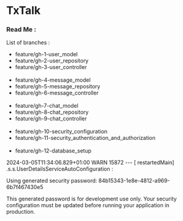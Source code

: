# TxTalk

### Read Me :

List of branches :

- feature/gh-1-user_model
- feature/gh-2-user_repository
- feature/gh-3-user_controller
  \
  &nbsp;
- feature/gh-4-message_model
- feature/gh-5-message_repository
- feature/gh-6-message_controller
  \
  &nbsp;
- feature/gh-7-chat_model
- feature/gh-8-chat_repository
- feature/gh-9-chat_controller
  \
  &nbsp;
- feature/gh-10-security_configuration
- feature/gh-11-security_authentication_and_authorization
  \
  &nbsp;
- feature/gh-12-database_setup

2024-03-05T11:34:06.829+01:00  WARN 15872 --- [  restartedMain] .s.s.UserDetailsServiceAutoConfiguration : 

Using generated security password: 84b15343-1e8e-4812-a969-6b7f467430e5

This generated password is for development use only. Your security configuration must be updated before running your application in production.